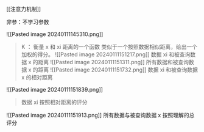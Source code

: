 [[注意力机制]]

非参：不学习参数

![[Pasted image 20240111145310.png]]
> K ： 衡量 x 和 xi 距离的一个函数
    类似于一个按照数据相似距离，给出一个加权的得分。
![[Pasted image 20240111151217.png]]
> 数据 xi 和被查询数据 x 的距离
![[Pasted image 20240111151311.png]]
> 所有数据和被查询数据 x 的距离
![[Pasted image 20240111151732.png]]
> 数据 xi 和被查询数据 x 的相对距离

![[Pasted image 20240111151839.png]]
> 数据 xi 按照相对距离的评分

![[Pasted image 20240111151913.png]]
所有数据与被查询数据 x 按照理解的总评分







